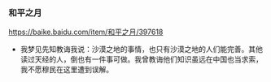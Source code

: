 ### 和平之月
https://baike.baidu.com/item/和平之月/397618
* 我梦见先知教诲我说：沙漠之地的事情，也只有沙漠之地的人们能完善。其他读过天经的人，倒也有一件事可做。我曾教诲他们知识虽远在中国也当求索，我不愿穆民在这里遭到误解。
